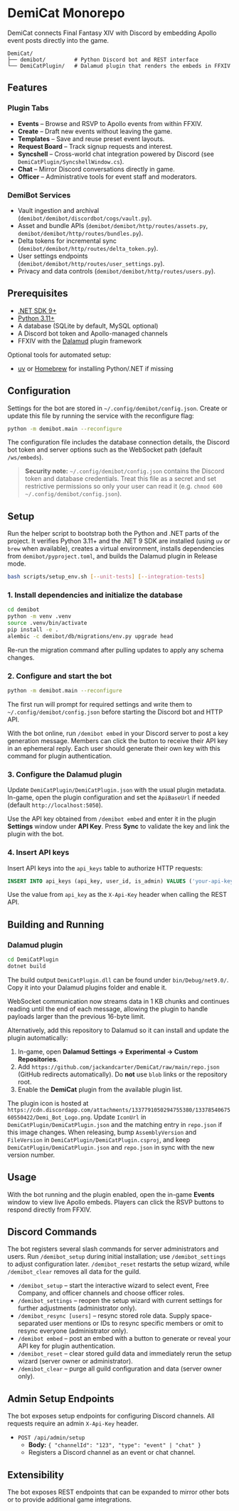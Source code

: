 # DemiCat Monorepo

DemiCat connects Final Fantasy XIV with Discord by embedding Apollo event posts directly into the game.

```
DemiCat/
├── demibot/         # Python Discord bot and REST interface
└── DemiCatPlugin/   # Dalamud plugin that renders the embeds in FFXIV
```

## Features

### Plugin Tabs

- **Events** – Browse and RSVP to Apollo events from within FFXIV.
- **Create** – Draft new events without leaving the game.
- **Templates** – Save and reuse preset event layouts.
- **Request Board** – Track signup requests and interest.
- **Syncshell** – Cross-world chat integration powered by Discord (see `DemiCatPlugin/SyncshellWindow.cs`).
- **Chat** – Mirror Discord conversations directly in game.
- **Officer** – Administrative tools for event staff and moderators.

### DemiBot Services

- Vault ingestion and archival (`demibot/demibot/discordbot/cogs/vault.py`).
- Asset and bundle APIs (`demibot/demibot/http/routes/assets.py`, `demibot/demibot/http/routes/bundles.py`).
- Delta tokens for incremental sync (`demibot/demibot/http/routes/delta_token.py`).
- User settings endpoints (`demibot/demibot/http/routes/user_settings.py`).
- Privacy and data controls (`demibot/demibot/http/routes/users.py`).

## Prerequisites

- [.NET SDK 9+](https://dotnet.microsoft.com/en-us/download/dotnet/9.0)
- [Python 3.11+](https://www.python.org/)
- A database (SQLite by default, MySQL optional)
- A Discord bot token and Apollo-managed channels
- FFXIV with the [Dalamud](https://github.com/goatcorp/Dalamud) plugin framework

Optional tools for automated setup:
- [uv](https://github.com/astral-sh/uv) or [Homebrew](https://brew.sh/) for installing Python/.NET if missing

## Configuration

Settings for the bot are stored in `~/.config/demibot/config.json`. Create or
update this file by running the service with the reconfigure flag:

```bash
python -m demibot.main --reconfigure
```

The configuration file includes the database connection details, the Discord
bot token and server options such as the WebSocket path (default
`/ws/embeds`).

> **Security note:** `~/.config/demibot/config.json` contains the Discord token
> and database credentials. Treat this file as a secret and set restrictive
> permissions so only your user can read it (e.g. `chmod 600
> ~/.config/demibot/config.json`).

## Setup

Run the helper script to bootstrap both the Python and .NET parts of the
project. It verifies Python 3.11+ and the .NET 9 SDK are installed (using
`uv` or `brew` when available), creates a virtual environment, installs
dependencies from `demibot/pyproject.toml`, and builds the Dalamud plugin in
Release mode.

```bash
bash scripts/setup_env.sh [--unit-tests] [--integration-tests]
```

### 1. Install dependencies and initialize the database
```bash
cd demibot
python -m venv .venv
source .venv/bin/activate
pip install -e .
alembic -c demibot/db/migrations/env.py upgrade head
```
Re-run the migration command after pulling updates to apply any schema changes.

### 2. Configure and start the bot
```bash
python -m demibot.main --reconfigure
```
The first run will prompt for required settings and write them to
`~/.config/demibot/config.json` before starting the Discord bot and HTTP API.

With the bot online, run `/demibot embed` in your Discord server to post a key
generation message. Members can click the button to receive their API key in an
ephemeral reply. Each user should generate their own key with this command for
plugin authentication.

### 3. Configure the Dalamud plugin
Update `DemiCatPlugin/DemiCatPlugin.json` with the usual plugin metadata. In-game,
open the plugin configuration and set the `ApiBaseUrl` if needed (default
`http://localhost:5050`).

Use the API key obtained from `/demibot embed` and enter it in the plugin
**Settings** window under **API Key**. Press **Sync** to validate the key and
link the plugin with the bot.

### 4. Insert API keys
Insert API keys into the `api_keys` table to authorize HTTP requests:

```sql
INSERT INTO api_keys (api_key, user_id, is_admin) VALUES ('your-api-key', 'discord-user-id', 1);
```
Use the value from `api_key` as the `X-Api-Key` header when calling the REST API.

## Building and Running

### Dalamud plugin
```bash
cd DemiCatPlugin
dotnet build
```
The build output `DemiCatPlugin.dll` can be found under `bin/Debug/net9.0/`. Copy it into your Dalamud plugins folder and enable it.

WebSocket communication now streams data in 1 KB chunks and continues reading until the end of each message, allowing the plugin to handle payloads larger than the previous 16-byte limit.

Alternatively, add this repository to Dalamud so it can install and update the plugin automatically:

1. In-game, open **Dalamud Settings → Experimental → Custom Repositories**.
2. Add `https://github.com/jackandcarter/DemiCat/raw/main/repo.json` (GitHub redirects automatically). Do **not** use `blob` links or the repository root.
3. Enable the **DemiCat** plugin from the available plugin list.

The plugin icon is hosted at `https://cdn.discordapp.com/attachments/1337791050294755380/1337854067560550422/Demi_Bot_Logo.png`.
Update `IconUrl` in `DemiCatPlugin/DemiCatPlugin.json` and the matching entry in `repo.json` if this image changes.
When releasing, bump `AssemblyVersion` and `FileVersion` in `DemiCatPlugin/DemiCatPlugin.csproj`,
and keep `DemiCatPlugin/DemiCatPlugin.json` and `repo.json` in sync with the new version number.

## Usage

With the bot running and the plugin enabled, open the in-game **Events** window to view live Apollo embeds. Players can click the RSVP buttons to respond directly from FFXIV.

## Discord Commands

The bot registers several slash commands for server administrators and users. Run `/demibot_setup` during initial installation;
use `/demibot_settings` to adjust configuration later. `/demibot_reset` restarts the setup wizard, while `/demibot_clear` removes
all data for the guild.

- `/demibot_setup` – start the interactive wizard to select event, Free Company, and officer channels and choose officer roles.
- `/demibot_settings` – reopen the setup wizard with current settings for further adjustments (administrator only).
- `/demibot_resync [users]` – resync stored role data. Supply space-separated user mentions or IDs to resync specific members or
  omit to resync everyone (administrator only).
- `/demibot embed` – post an embed with a button to generate or reveal your API key for plugin authentication.
- `/demibot_reset` – clear stored guild data and immediately rerun the setup wizard (server owner or administrator).
- `/demibot_clear` – purge all guild configuration and data (server owner only).

## Admin Setup Endpoints

The bot exposes setup endpoints for configuring Discord channels. All requests require an admin `X-Api-Key` header.

- `POST /api/admin/setup`
  - **Body:** `{ "channelId": "123", "type": "event" | "chat" }`
  - Registers a Discord channel as an event or chat channel.

## Extensibility

The bot exposes REST endpoints that can be expanded to mirror other bots or to provide additional game integrations.

